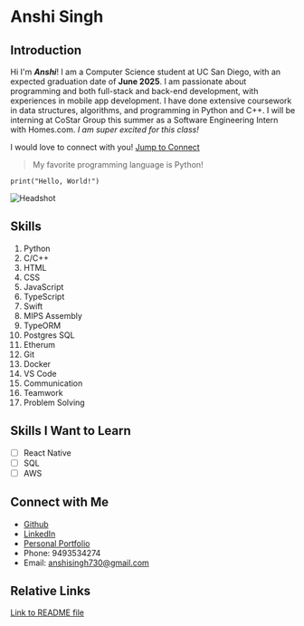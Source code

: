 # Anshi Singh

## Introduction
Hi I'm ***Anshi***! I am a Computer Science student at UC San Diego, with an expected graduation date of **June 2025**. I am passionate about programming and both full-stack and back-end development, with experiences in mobile app development. I have done extensive coursework in data structures, algorithms, and programming in Python and C++. I will be interning at CoStar Group this summer as a Software Engineering Intern with Homes.com. _I am super excited for this class!_

I would love to connect with you! [Jump to Connect](#connect-with-me)

> My favorite programming language is Python!

``` print("Hello, World!") ```

![Headshot](headshot.png)

## Skills
1. Python
2. C/C++
3. HTML
4. CSS
5. JavaScript
6. TypeScript
7. Swift
8. MIPS Assembly
9. TypeORM
10. Postgres SQL
11. Etherum
12. Git
13. Docker
14. VS Code
15. Communication
16. Teamwork
17. Problem Solving

## Skills I Want to Learn
- [ ] React Native
- [ ] SQL
- [ ] AWS 

## Connect with Me
- [Github](https://www.github.com/anshisinghh)
- [LinkedIn](https://www.linkedin.com/in/anshisingh)
- [Personal Portfolio](https://www.anshisinghportfolio.netlify.app)
- Phone: 9493534274
- Email: anshisingh730@gmail.com

## Relative Links
[Link to README file](README.md)
